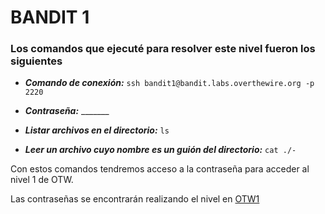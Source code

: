 # BANDIT 1

### Los comandos que ejecuté para resolver este nivel fueron los siguientes

- **_Comando de conexión:_** `ssh bandit1@bandit.labs.overthewire.org -p 2220`

- **_Contraseña:_** _______

- **_Listar archivos en el directorio:_** `ls`

- **_Leer un archivo cuyo nombre es un guión del directorio:_** `cat ./-`

Con estos comandos tendremos acceso a la contraseña para acceder al nivel 1 de OTW.

Las contraseñas se encontrarán realizando el nivel en [OTW1][1]

[1]: https://overthewire.org/wargames/bandit/bandit2.html
